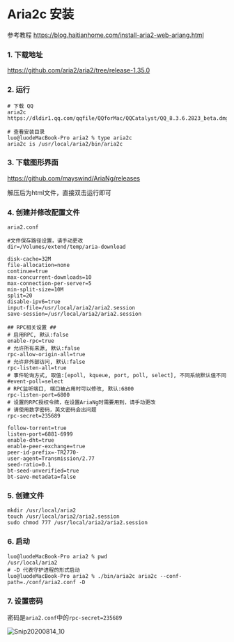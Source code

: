 # Aria2c 安装

参考教程 https://blog.haitianhome.com/install-aria2-web-ariang.html

### 1. 下载地址

https://github.com/aria2/aria2/tree/release-1.35.0

### 2. 运行

```shell
# 下载 QQ
aria2c  https://dldir1.qq.com/qqfile/QQforMac/QQCatalyst/QQ_8.3.6.2823_beta.dmg

# 查看安装目录
luo@luodeMacBook-Pro aria2 % type aria2c
aria2c is /usr/local/aria2/bin/aria2c
```

### 3. 下载图形界面

https://github.com/mayswind/AriaNg/releases

解压后为html文件，直接双击运行即可

### 4. 创建并修改配置文件

`aria2.conf`

```shell
#文件保存路径设置，请手动更改
dir=/Volumes/extend/temp/aria-download

disk-cache=32M
file-allocation=none
continue=true
max-concurrent-downloads=10
max-connection-per-server=5
min-split-size=10M
split=20
disable-ipv6=true
input-file=/usr/local/aria2/aria2.session
save-session=/usr/local/aria2/aria2.session

## RPC相关设置 ##
# 启用RPC, 默认:false
enable-rpc=true
# 允许所有来源, 默认:false
rpc-allow-origin-all=true
# 允许非外部访问, 默认:false
rpc-listen-all=true
# 事件轮询方式, 取值:[epoll, kqueue, port, poll, select], 不同系统默认值不同
#event-poll=select
# RPC监听端口, 端口被占用时可以修改, 默认:6800
rpc-listen-port=6800
# 设置的RPC授权令牌，在设置AriaNg时需要用到，请手动更改
# 请使用数字密码，英文密码会出问题
rpc-secret=235689

follow-torrent=true
listen-port=6881-6999
enable-dht=true
enable-peer-exchange=true
peer-id-prefix=-TR2770-
user-agent=Transmission/2.77
seed-ratio=0.1
bt-seed-unverified=true
bt-save-metadata=false

```

### 5. 创建文件

```shell
mkdir /usr/local/aria2
touch /usr/local/aria2/aria2.session
sudo chmod 777 /usr/local/aria2/aria2.session
```

### 6. 启动

```shell
luo@luodeMacBook-Pro aria2 % pwd
/usr/local/aria2
# -D 代表守护进程的形式启动
luo@luodeMacBook-Pro aria2 % ./bin/aria2c aria2c --conf-path=./conf/aria2.conf -D
```

### 7. 设置密码

密码是`aria2.conf`中的`rpc-secret=235689`

![Snip20200814_10](/Users/luo/Documents/开发笔记/images/Snip20200814_10.png)